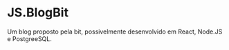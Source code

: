 # JS.BlogBit
Um blog proposto pela bit, possivelmente desenvolvido em React, Node.JS e PostgreeSQL.

